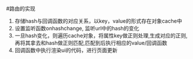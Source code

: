 #路由的实现
1. 存储hash与回调函数的对应关系，以key，value的形式存在对象cache中
2. 设置监听函数onhashchange, 监听url中的hash的变化
3. 一旦hash变化，则遍历cache对象，将属性key做正则处理,生成对应的正则,再将其拿去和hash做正则匹配,匹配到后执行相应的value/回调函数
4. 回调函数中执行渲染ui的代码，进行页面更新